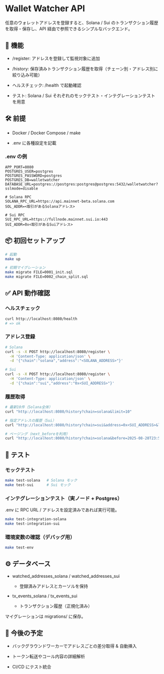 # Wallet Watcher API

任意のウォレットアドレスを登録すると、Solana / Sui のトランザクション履歴を取得・保存し、API 経由で参照できるシンプルなバックエンド。

## 🚀 機能

- /register: アドレスを登録して監視対象に追加

- /history: 保存済みトランザクション履歴を取得（チェーン別・アドレス別に絞り込み可能）

- ヘルスチェック: /health で起動確認

- テスト: Solana / Sui それぞれのモックテスト・インテグレーションテストを用意

## 🛠 前提

- Docker / Docker Compose / make

- .env に各種設定を記載

### .env の例

```.env
APP_PORT=8080
POSTGRES_USER=postgres
POSTGRES_PASSWORD=postgres
POSTGRES_DB=walletwatcher
DATABASE_URL=postgres://postgres:postgres@postgres:5432/walletwatcher?sslmode=disable

# Solana RPC
SOLANA_RPC_URL=https://api.mainnet-beta.solana.com
SOL_ADDR=<取引があるSolanaアドレス>

# Sui RPC
SUI_RPC_URL=https://fullnode.mainnet.sui.io:443
SUI_ADDR=0x<取引があるSuiアドレス>
```

## 📦 初回セットアップ

```bash
# 起動
make up

# 初期マイグレーション
make migrate FILE=0001_init.sql
make migrate FILE=0002_chain_split.sql
```

## ✅ API 動作確認

### ヘルスチェック

```bash
curl http://localhost:8080/health
# => ok
```

### アドレス登録

```bash
# Solana
curl -s -X POST http://localhost:8080/register \
  -H 'Content-Type: application/json' \
  -d '{"chain":"solana","address":"<SOLANA_ADDRESS>"}'

# Sui
curl -s -X POST http://localhost:8080/register \
  -H 'Content-Type: application/json' \
  -d '{"chain":"sui","address":"0x<SUI_ADDRESS>"}'
```

### 履歴取得

```bash
# 最新10件（Solana全体）
curl "http://localhost:8080/history?chain=solana&limit=10"

# 指定アドレスの履歴（Sui）
curl "http://localhost:8080/history?chain=sui&address=0x<SUI_ADDRESS>&limit=20"

# ページング（next_beforeを利用）
curl "http://localhost:8080/history?chain=solana&before=2025-08-28T23:59:59Z&limit=10"
```


## 🧪 テスト

### モックテスト

```bash
make test-solana   # Solana モック
make test-sui      # Sui モック
```
### インテグレーションテスト（実ノード + Postgres）

.env に RPC URL / アドレスを設定済みであれば実行可能。

```bash
make test-integration-solana
make test-integration-sui
```

### 環境変数の確認（デバッグ用）

```bash
make test-env
```

## ⚙️ データベース

- watched_addresses_solana / watched_addresses_sui
  - 登録済みアドレスとカーソルを保持

- tx_events_solana / tx_events_sui
  - トランザクション履歴（正規化済み）

マイグレーションは migrations/ に保存。

## 📌 今後の予定

- バックグラウンドワーカーでアドレスごとの差分取得 & 自動挿入

- トークン転送やコール内容の詳細解析

- CI/CD にテスト統合